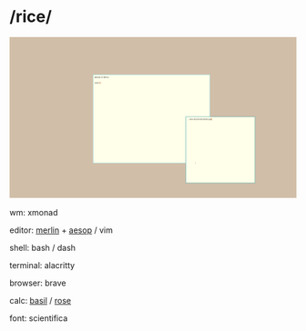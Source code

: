 # /rice/

<img src="salut2.png" alt="rice">

wm: xmonad

editor: [merlin](https://merlinfo.github.io) + [aesop](https://github.com/merlinfo/aesop) / vim

shell: bash / dash

terminal: alacritty

browser: brave

calc: [basil](https://github.com/geremachek/basil) / [rose](https://github.com/geremachek/rose)

font: scientifica 

